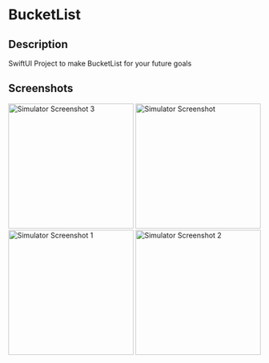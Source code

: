 # BucketList

## Description

SwiftUI Project to make BucketList for your future goals

## Screenshots

<img src="https://github.com/vishelpodishat/BucketList/assets/90091472/5e399985-41a8-4979-b216-97e7c48b3b3d" alt="Simulator Screenshot 3" width="250">

<img src="https://github.com/vishelpodishat/BucketList/assets/90091472/11d5c5ad-1699-48ba-8163-644e055eb407" alt="Simulator Screenshot" width="250">

<img src="https://github.com/vishelpodishat/BucketList/assets/90091472/6c650fda-6591-49d7-9c8a-9724589724ad" alt="Simulator Screenshot 1" width="250">

<img src="https://github.com/vishelpodishat/BucketList/assets/90091472/9b899c1b-17d5-495e-8c78-8e90fc8682d2" alt="Simulator Screenshot 2" width="250">

